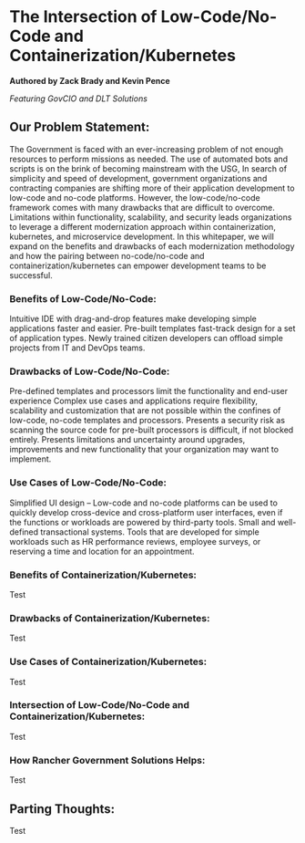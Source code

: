 # The Intersection of Low-Code/No-Code and Containerization/Kubernetes

**Authored by Zack Brady and Kevin Pence**

*Featuring GovCIO and DLT Solutions*


## Our Problem Statement:
The Government is faced with an ever-increasing problem of not enough resources to perform missions as needed. The use of automated bots and scripts is on the brink of becoming mainstream with the USG,
In search of simplicity and speed of development, government organizations and contracting companies are shifting more of their application development to low-code and no-code platforms. However, the low-code/no-code framework comes with many drawbacks that are difficult to overcome. Limitations within functionality, scalability, and security leads organizations to leverage a different modernization approach within containerization, kubernetes, and microservice development. In this whitepaper, we will expand on the benefits and drawbacks of each modernization methodology and how the pairing between no-code/no-code and containerization/kubernetes can empower development teams to be successful.

### Benefits of Low-Code/No-Code:
Intuitive IDE with drag-and-drop features make developing simple applications faster and easier.
Pre-built templates fast-track design for a set of application types.
Newly trained citizen developers can offload simple projects from IT and DevOps teams.

### Drawbacks of Low-Code/No-Code:
Pre-defined templates and processors limit the functionality and end-user experience
Complex use cases and applications require flexibility, scalability and customization that are not possible within the confines of low-code, no-code templates and processors.
Presents a security risk as scanning the source code for pre-built processors is difficult, if not blocked entirely.
Presents limitations and uncertainty around upgrades, improvements and new functionality that your organization may want to implement.

### Use Cases of Low-Code/No-Code:
Simplified UI design – Low-code and no-code platforms can be used to quickly develop cross-device and cross-platform user interfaces, even if the functions or workloads are powered by third-party tools.
Small and well-defined transactional systems.  Tools that are developed for simple workloads such as HR performance reviews, employee surveys, or reserving a time and location for an appointment.





### Benefits of Containerization/Kubernetes:
Test

### Drawbacks of Containerization/Kubernetes:
Test

### Use Cases of Containerization/Kubernetes:
Test

### Intersection of Low-Code/No-Code and Containerization/Kubernetes:
Test

### How Rancher Government Solutions Helps:
Test

## Parting Thoughts:
Test